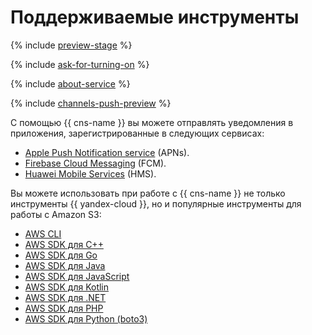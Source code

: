 # Поддерживаемые инструменты

{% include [preview-stage](../../_includes/notifications/preview-stage.md) %}

{% include [ask-for-turning-on](../../_includes/notifications/ask-for-turning-on.md) %}

{% include [about-service](../../_includes/notifications/about-service.md) %}

{% include [channels-push-preview](../../_includes/notifications/channels-push-preview.md) %}

С помощью {{ cns-name }} вы можете отправлять уведомления в приложения, зарегистрированные в следующих сервисах:

* [Apple Push Notification service](https://developer.apple.com/notifications/) (APNs).
* [Firebase Cloud Messaging](https://firebase.google.com/) (FCM).
* [Huawei Mobile Services](https://developer.huawei.com/consumer/) (HMS).

Вы можете использовать при работе с {{ cns-name }} не только инструменты {{ yandex-cloud }}, но и популярные инструменты для работы с Amazon S3:

* [AWS CLI](aws-cli.md)
* [AWS SDK для C++](sdk-cpp.md)
* [AWS SDK для Go](sdk-go.md)
* [AWS SDK для Java](sdk-java.md)
* [AWS SDK для JavaScript](sdk-javascript.md)
* [AWS SDK для Kotlin](sdk-kotlin.md)
* [AWS SDK для .NET](sdk-dot-net.md)
* [AWS SDK для PHP](sdk-php.md)
* [AWS SDK для Python (boto3)](sdk-python.md)